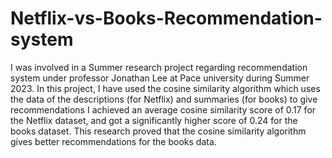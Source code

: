 # Netflix-vs-Books-Recommendation-system
I was involved in a Summer research project regarding recommendation system under professor Jonathan Lee at Pace university during Summer 2023.
In this project, I have used the cosine similarity algorithm which uses the data of the descriptions (for Netflix) and summaries (for books) to give recommendations 
I achieved an average cosine similarity score of 0.17 for the Netflix dataset, and got a significantly higher score of 0.24 for the books dataset.
This research proved that the cosine similarity algorithm gives better recommendations for the books data.
